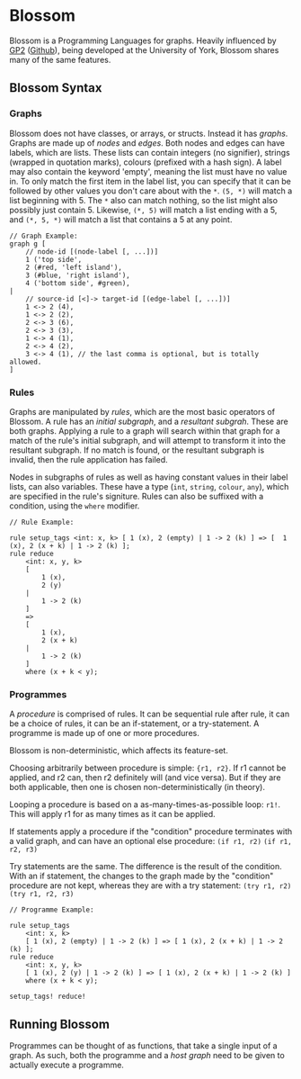 # Blossom

Blossom is a Programming Languages for graphs.
Heavily influenced by [GP2](https://www.cs.york.ac.uk/plasma/wiki/index.php?title=GP_(Graph_Programs)) ([Github](https://github.com/UoYCS-plasma/GP2)), being developed at the University of York, Blossom shares many of the same features.

## Blossom Syntax

### Graphs

Blossom does not have classes, or arrays, or structs. Instead it has *graphs*. Graphs are made up of *nodes* and *edges*. Both nodes and edges can have labels, which are lists. These lists can contain integers (no signifier), strings (wrapped in quotation marks), colours (prefixed with a hash sign). A label may also contain the keyword 'empty', meaning the list must have no value in. To only match the first item in the label list, you can specify that it can be followed by other values you don't care about with the `*`. `(5, *)` will match a list beginning with 5. The `*` also can match nothing, so the list might also possibly just contain 5. Likewise, `(*, 5)` will match a list ending with a 5, and `(*, 5, *)` will match a list that contains a 5 at any point.

```blossom
// Graph Example:
graph g [
    // node-id [(node-label [, ...])]
    1 ('top side', 
    2 (#red, 'left island'),
    3 (#blue, 'right island'),
    4 ('bottom side', #green),
|
    // source-id [<]-> target-id [(edge-label [, ...])]
    1 <-> 2 (4),
    1 <-> 2 (2),
    2 <-> 3 (6),
    2 <-> 3 (3),
    1 <-> 4 (1),
    2 <-> 4 (2),
    3 <-> 4 (1), // the last comma is optional, but is totally allowed.
]
```

### Rules

Graphs are manipulated by *rules*, which are the most basic operators of Blossom. A rule has an *initial subgraph*, and a *resultant subgrah*. These are both graphs. Applying a rule to a graph will search within that graph for a match of the rule's initial subgraph, and will attempt to transform it into the resultant subgraph. If no match is found, or the resultant subgraph is invalid, then the rule application has failed.

Nodes in subgraphs of rules as well as having constant values in their label lists, can also variables. These have a type (`int`, `string`, `colour`, `any`), which are specified in the rule's signiture. Rules can also be suffixed with a condition, using the `where` modifier.

```blossom
// Rule Example:

rule setup_tags <int: x, k> [ 1 (x), 2 (empty) | 1 -> 2 (k) ] => [  1 (x), 2 (x + k) | 1 -> 2 (k) ];
rule reduce 
    <int: x, y, k> 
    [ 
        1 (x), 
        2 (y) 
    | 
        1 -> 2 (k) 
    ]
    =>
    [ 
        1 (x), 
        2 (x + k) 
    | 
        1 -> 2 (k) 
    ] 
    where (x + k < y);
```

### Programmes

A *procedure* is comprised of rules. It can be sequential rule after rule, it can be a choice of rules, it can be an if-statement, or a try-statement. A programme is made up of one or more procedures.

Blossom is non-deterministic, which affects its feature-set.

Choosing arbitrarily between procedure is simple: `{r1, r2}`. If r1 cannot be applied, and r2 can, then r2 definitely will (and vice versa). But if they are both applicable, then one is chosen non-deterministically (in theory).

Looping a procedure is based on a as-many-times-as-possible loop: `r1!`. This will apply r1 for as many times as it can be applied.

If statements apply a procedure if the "condition" procedure terminates with a valid graph, and can have an optional else procedure: `(if r1, r2)` `(if r1, r2, r3)`

Try statements are the same. The difference is the result of the condition. With an if statement, the changes to the graph made by the "condition" procedure are not kept, whereas they are with a try statement: `(try r1, r2)` `(try r1, r2, r3)`

```blossom
// Programme Example:

rule setup_tags
    <int: x, k>
    [ 1 (x), 2 (empty) | 1 -> 2 (k) ] => [ 1 (x), 2 (x + k) | 1 -> 2 (k) ];
rule reduce
    <int: x, y, k>
    [ 1 (x), 2 (y) | 1 -> 2 (k) ] => [ 1 (x), 2 (x + k) | 1 -> 2 (k) ]
    where (x + k < y);

setup_tags! reduce!
```

## Running Blossom

Programmes can be thought of as functions, that take a single input of a graph. As such, both the programme and a *host graph* need to be given to actually execute a programme.